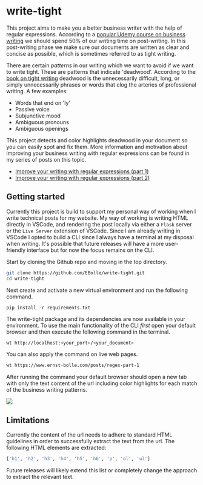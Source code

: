 # write-tight

This project aims to make you a better business writer with the help of regular expressions. According to a [popular Udemy course on business writing][udemy] we should spend 50% of our writing time on post-writing. In this post-writing phase we make sure our documents are written as clear and concise as possible,
which is sometimes referred to as tight writing.

There are certain <em>patterns</em> in our writing which we want to avoid if we want to write tight. These are patterns that indicate 'deadwood'. According to the [book on tight writing][write-tight] deadwood is the unnecessarily difficult, long, or simply unnecessarily phrases or words that clog the arteries of professional writing. A few examples:

- Words that end on 'ly'
- Passive voice
- Subjunctive mood
- Ambiguous pronouns
- Ambiguous openings

This project detects and color highlights deadwood in your document so you can easily spot and fix them. More information and motivation about improving your business writing with regular expressions can be found in my series of posts on this topic.

- [Improve your writing with regular expressions (part 1)][blogpost-1]
- [Improve your writing with regular expressions (part 2)][blogpost-2]

## Getting started

Currently this project is build to support my personal way of working when I write technical posts for my website. My way of working is writing HTML
directly in VSCode, and rendering the post locally via either a `Flask` server or the `Live Server` extension of VSCode. Since I am already writing
in VSCode I opted to build a CLI since I always have a terminal at my disposal when writing. It's possible that future releases will have a more
user-friendly interface but for now the focus remains on the CLI.

Start by cloning the Github repo and moving in the top directory.

```bash
git clone https://github.com/EBolle/write-tight.git
cd write-tight
```

Next create and activate a new virtual environment and run the following command.

```
pip install -r requirements.txt
```

The write-tight package and its dependencies are now available in your environment.
To use the main functionality of the CLI _first_ open your default browser and then execute the following command
in the terminal.

```bash
wt http://localhost:<your_port>/<your_document>
```

You can also apply the command on live web pages.

```bash
wt https://www.ernst-bolle.com/posts/regex-part-1
```

After running the command your default browser should open a new tab with only the text content of the url
including color highlights for each match of the business writing patterns.

<img src="https://user-images.githubusercontent.com/49920622/179078209-7c466dd9-79b6-4417-9969-594e26468d02.png">

## Limitations

Currently the content of the url needs to adhere to standard HTML guidelines in order to
successfully extract the text from the url. The following HTML elements are extracted:

```bash
['h1', 'h2', 'h3', 'h4', 'h5', 'h6', 'p', 'ol', 'ul']
```

Future releases will likely extend this list or completely change the approach to extract the relevant text.

[udemy]: https://www.udemy.com/course/business-writing-immersion/
[write-tight]: https://www.amazon.nl/Write-Tight-Exactly-Precision-Power/dp/1402210515
[blogpost-1]: https://www.ernst-bolle.com/posts/regex-part-1
[blogpost-2]: https://www.ernst-bolle.com/posts/regex-part-2
